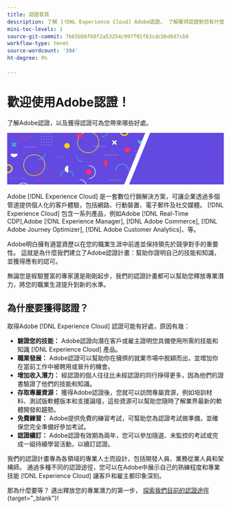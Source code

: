```yaml
---
title: 認證首頁
description: 了解 [!DNL Experience Cloud] Adobe認證。 了解獲得認證對您有什麼幫助。
mini-toc-levels: 1
source-git-commit: 7b65bbbf68f2a53254c997f01f63cdcbbd6d7cb6
workflow-type: tm+mt
source-wordcount: '394'
ht-degree: 0%

---
```


# 歡迎使用Adobe認證！

了解Adobe認證，以及獲得認證可為您帶來哪些好處。

![橫幅](/help/certifications/assets/home_banner_narrow.png)

Adobe [!DNL Experience Cloud] 是一套數位行銷解決方案，可讓企業透過多個管道提供個人化的客戶體驗，包括網路、行動裝置、電子郵件及社交媒體。 [!DNL Experience Cloud] 包含一系列產品，例如Adobe [!DNL Real-Time CDP],Adobe [!DNL Experience Manager], [!DNL Adobe Commerce], [!DNL Adobe Journey Optimizer], [!DNL Adobe Customer Analytics]、等。

Adobe明白擁有適當資歷以在您的職業生涯中前進並保持領先於競爭對手的重要性。 這就是為什麼我們建立了Adobe認證計畫：幫助你證明自己的技能和知識，並獲得應有的認可。

無論您是經驗豐富的專家還是剛剛起步，我們的認證計畫都可以幫助您釋放專業潛力，將您的職業生涯提升到新的水準。

## 為什麼要獲得認證？

取得Adobe [!DNL Experience Cloud] 認證可能有好處，原因有幾：

* **驗證您的技能：** Adobe認證向潛在客戶或雇主證明您具備使用所需的技能和知識 [!DNL Experience Cloud] 產品。
* **職業發展：** Adobe認證可以幫助你在擁擠的就業市場中脫穎而出，並增加你在當前工作中被聘用或晉升的機會。
* **增加收入潛力：** 經認證的個人往往比未經認證的同行掙得更多，因為他們的證書驗證了他們的技能和知識。
* **存取專屬資源：** 獲得Adobe認證後，您就可以訪問專屬資源，例如培訓材料、測試版軟體版本和支援論壇，這些資源可以幫助您隨時了解業界最新的軟體開發和趨勢。
* **免費練習：** Adobe提供免費的練習考試，可幫助您為認證考試做準備，並確保您完全準備好參加考試。
* **認證續訂：** Adobe認證有效期為兩年，您可以參加隨選、未監控的考試或完成一組持續學習活動，以續訂認證。

我們的認證計畫專為各領域的專業人士而設計，包括開發人員、業務從業人員和架構師。 通過多種不同的認證途徑，您可以在Adobe中展示自己的熟練程度和專業技能 [!DNL Experience Cloud] 讓客戶和雇主都印象深刻。

那為什麼要等？ 邁出釋放您的專業潛力的第一步， [探索我們目前的認證途徑](https://experienceleague.adobe.com/docs/certification/certification/getting-started.html?lang=en){target="_blank"}!


